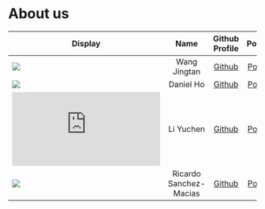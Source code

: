 # About us

Display | Name | Github Profile | Portfolio 
--------|:----:|:--------------:|:---------:
![](https://junkee.com/wp-content/uploads/2018/03/hermione.jpg) | Wang Jingtan | [Github](https://github.com/JTWang2000) | [Portfolio](team/JTWang2000.md) 
![](https://www.wework.com/ideas/wp-content/uploads/sites/4/2015/11/cookie-monster1-1120x630.jpg) | Daniel Ho | [Github](https://github.com/Bencotti) | [Portfolio](team/bencotti.md)
![](https://pgw.udn.com.tw/gw/photo.php?u=https://uc.udn.com.tw/photo/2019/06/16/realtime/6438307.jpg) | Li Yuchen | [Github](https://github.com/yuchenlichuck) | [Portfolio](team/yuchenlichuck.md)
![](https://cdn2.iconfinder.com/data/icons/cute-pug-dog-emoticon/512/Pug_Emoji_happy-512.png) | Ricardo Sanchez-Macias | [Github](https://github.com/rsanchez-macias) | [Portfolio](team/rsanchez-macias.md)
